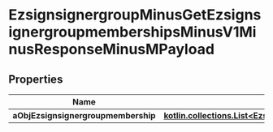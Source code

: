 
# EzsignsignergroupMinusGetEzsignsignergroupmembershipsMinusV1MinusResponseMinusMPayload

## Properties
Name | Type | Description | Notes
------------ | ------------- | ------------- | -------------
**aObjEzsignsignergroupmembership** | [**kotlin.collections.List&lt;EzsignsignergroupmembershipMinusResponseCompound&gt;**](EzsignsignergroupmembershipMinusResponseCompound.md) |  | 



